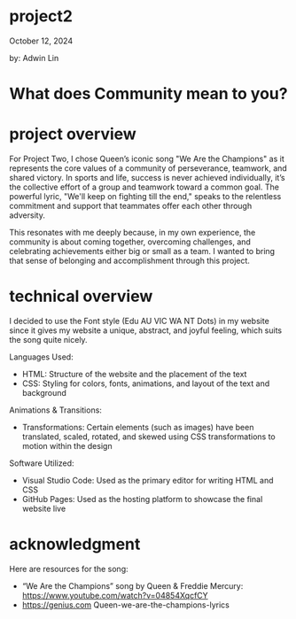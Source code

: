 # project2

  October 12, 2024

  by: Adwin Lin

# What does Community mean to you? 

# project overview

For Project Two, I chose Queen’s iconic song "We Are the Champions" as it represents the core values of a community of perseverance, teamwork, and shared victory. In sports and life, success is never achieved individually, it’s the collective effort of a group and teamwork toward a common goal. The powerful lyric, "We'll keep on fighting till the end," speaks to the relentless commitment and support that teammates offer each other through adversity.

This resonates with me deeply because, in my own experience, the community is about coming together, overcoming challenges, and celebrating achievements either big or small as a team. I wanted to bring that sense of belonging and accomplishment through this project.

# technical overview 

I decided to use the Font style (Edu AU VIC WA NT Dots) in my website since it gives my website a unique, abstract, and joyful feeling, which suits the song quite nicely. 

Languages Used:

- HTML: Structure of the website and the placement of the text
- CSS: Styling for colors, fonts, animations, and layout of the text and background

Animations & Transitions:

- Transformations: Certain elements (such as images) have been translated, scaled, rotated, and skewed using CSS transformations to motion within the design

Software Utilized:

- Visual Studio Code: Used as the primary editor for writing HTML and CSS
- GitHub Pages: Used as the hosting platform to showcase the final website live




# acknowledgment 

Here are resources for the song:

- “We Are the Champions” song by Queen & Freddie Mercury:  
https://www.youtube.com/watch?v=04854XqcfCY
- https://genius.com Queen-we-are-the-champions-lyrics

